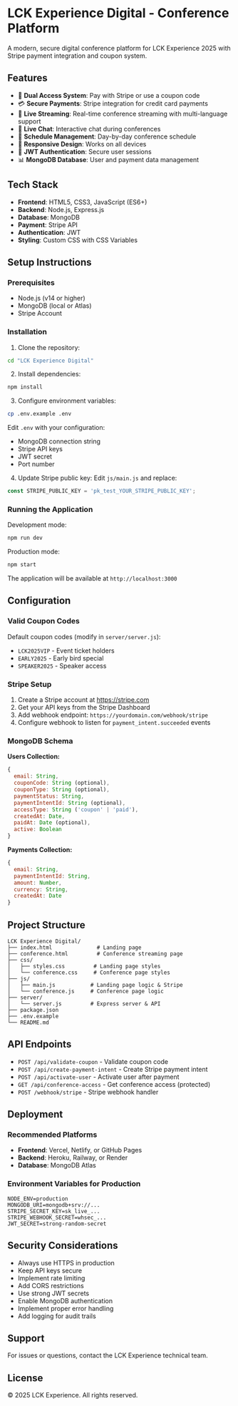 # LCK Experience Digital - Conference Platform

A modern, secure digital conference platform for LCK Experience 2025 with Stripe payment integration and coupon system.

## Features

- 🎫 **Dual Access System**: Pay with Stripe or use a coupon code
- 💳 **Secure Payments**: Stripe integration for credit card payments
- 🎥 **Live Streaming**: Real-time conference streaming with multi-language support
- 💬 **Live Chat**: Interactive chat during conferences
- 📅 **Schedule Management**: Day-by-day conference schedule
- 📱 **Responsive Design**: Works on all devices
- 🔐 **JWT Authentication**: Secure user sessions
- 📊 **MongoDB Database**: User and payment data management

## Tech Stack

- **Frontend**: HTML5, CSS3, JavaScript (ES6+)
- **Backend**: Node.js, Express.js
- **Database**: MongoDB
- **Payment**: Stripe API
- **Authentication**: JWT
- **Styling**: Custom CSS with CSS Variables

## Setup Instructions

### Prerequisites

- Node.js (v14 or higher)
- MongoDB (local or Atlas)
- Stripe Account

### Installation

1. Clone the repository:
```bash
cd "LCK Experience Digital"
```

2. Install dependencies:
```bash
npm install
```

3. Configure environment variables:
```bash
cp .env.example .env
```

Edit `.env` with your configuration:
- MongoDB connection string
- Stripe API keys
- JWT secret
- Port number

4. Update Stripe public key:
Edit `js/main.js` and replace:
```javascript
const STRIPE_PUBLIC_KEY = 'pk_test_YOUR_STRIPE_PUBLIC_KEY';
```

### Running the Application

Development mode:
```bash
npm run dev
```

Production mode:
```bash
npm start
```

The application will be available at `http://localhost:3000`

## Configuration

### Valid Coupon Codes

Default coupon codes (modify in `server/server.js`):
- `LCK2025VIP` - Event ticket holders
- `EARLY2025` - Early bird special
- `SPEAKER2025` - Speaker access

### Stripe Setup

1. Create a Stripe account at https://stripe.com
2. Get your API keys from the Stripe Dashboard
3. Add webhook endpoint: `https://yourdomain.com/webhook/stripe`
4. Configure webhook to listen for `payment_intent.succeeded` events

### MongoDB Schema

**Users Collection:**
```javascript
{
  email: String,
  couponCode: String (optional),
  couponType: String (optional),
  paymentStatus: String,
  paymentIntentId: String (optional),
  accessType: String ('coupon' | 'paid'),
  createdAt: Date,
  paidAt: Date (optional),
  active: Boolean
}
```

**Payments Collection:**
```javascript
{
  email: String,
  paymentIntentId: String,
  amount: Number,
  currency: String,
  createdAt: Date
}
```

## Project Structure

```
LCK Experience Digital/
├── index.html              # Landing page
├── conference.html         # Conference streaming page
├── css/
│   ├── styles.css         # Landing page styles
│   └── conference.css     # Conference page styles
├── js/
│   ├── main.js           # Landing page logic & Stripe
│   └── conference.js     # Conference page logic
├── server/
│   └── server.js         # Express server & API
├── package.json
├── .env.example
└── README.md
```

## API Endpoints

- `POST /api/validate-coupon` - Validate coupon code
- `POST /api/create-payment-intent` - Create Stripe payment intent
- `POST /api/activate-user` - Activate user after payment
- `GET /api/conference-access` - Get conference access (protected)
- `POST /webhook/stripe` - Stripe webhook handler

## Deployment

### Recommended Platforms

- **Frontend**: Vercel, Netlify, or GitHub Pages
- **Backend**: Heroku, Railway, or Render
- **Database**: MongoDB Atlas

### Environment Variables for Production

```env
NODE_ENV=production
MONGODB_URI=mongodb+srv://...
STRIPE_SECRET_KEY=sk_live_...
STRIPE_WEBHOOK_SECRET=whsec_...
JWT_SECRET=strong-random-secret
```

## Security Considerations

- Always use HTTPS in production
- Keep API keys secure
- Implement rate limiting
- Add CORS restrictions
- Use strong JWT secrets
- Enable MongoDB authentication
- Implement proper error handling
- Add logging for audit trails

## Support

For issues or questions, contact the LCK Experience technical team.

## License

© 2025 LCK Experience. All rights reserved.